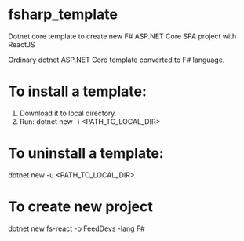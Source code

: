 # fsharp_template
Dotnet core template to create new F# ASP.NET Core SPA project with ReactJS

Ordinary dotnet ASP.NET Core template converted to F# language. 

# To install a template: 

  1. Download it to local directory. 
  2. Run: dotnet new -i <PATH_TO_LOCAL_DIR>

# To uninstall a template:

  dotnet new -u <PATH_TO_LOCAL_DIR>

# To create new project
  
  dotnet new fs-react -o FeedDevs -lang F#

